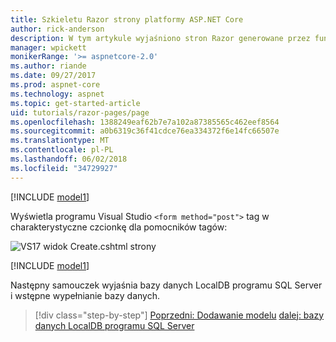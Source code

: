 ```yaml
---
title: Szkieletu Razor strony platformy ASP.NET Core
author: rick-anderson
description: W tym artykule wyjaśniono stron Razor generowane przez funkcję szkieletów.
manager: wpickett
monikerRange: '>= aspnetcore-2.0'
ms.author: riande
ms.date: 09/27/2017
ms.prod: aspnet-core
ms.technology: aspnet
ms.topic: get-started-article
uid: tutorials/razor-pages/page
ms.openlocfilehash: 1388249eaf62b7e7a102a87385565c462eef8564
ms.sourcegitcommit: a0b6319c36f41cdce76ea334372f6e14fc66507e
ms.translationtype: MT
ms.contentlocale: pl-PL
ms.lasthandoff: 06/02/2018
ms.locfileid: "34729927"
---
```

[!INCLUDE [model1](../../includes/RP/page1.md)]

Wyświetla programu Visual Studio `<form method="post">` tag w charakterystyczne czcionkę dla pomocników tagów: 

![VS17 widok Create.cshtml strony](page/_static/th.png)

[!INCLUDE [model1](../../includes/RP/page2.md)]

Następny samouczek wyjaśnia bazy danych LocalDB programu SQL Server i wstępne wypełnianie bazy danych.

> [!div class="step-by-step"]
> [Poprzedni: Dodawanie modelu](xref:tutorials/razor-pages/model)
> [dalej: bazy danych LocalDB programu SQL Server](xref:tutorials/razor-pages/sql)
